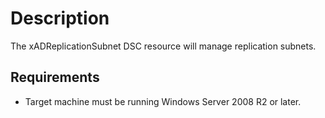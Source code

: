 # Description

The xADReplicationSubnet DSC resource will manage replication subnets.

## Requirements

* Target machine must be running Windows Server 2008 R2 or later.
